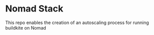 # Nomad Stack

This repo enables the creation of an autoscaling process for running buildkite on Nomad
